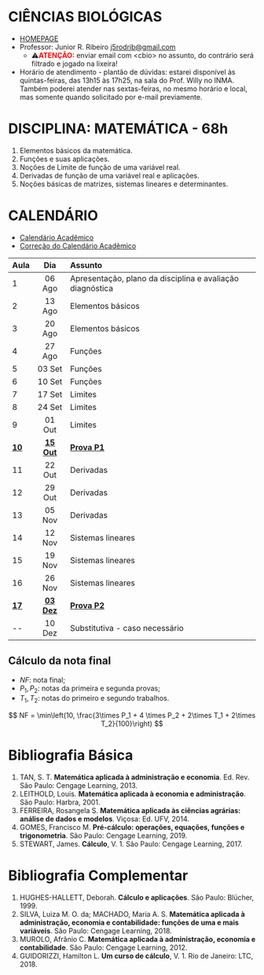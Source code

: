 # CIÊNCIAS BIOLÓGICAS
- [HOMEPAGE](https://inbio.ufms.br/cbioba/)
- Professor: Junior R. Ribeiro [j5rodrib@gmail.com](mailto:j5rodrib@gmail.com)
    - ⚠️<strong style="color:#ff0000;">ATENÇÃO:</strong> enviar email com \<cbio\> no assunto, do contrário será filtrado e jogado na lixeira!
- Horário de atendimento - plantão de dúvidas: estarei disponível às quintas-feiras, das 13h15 às 17h25, na sala do Prof. Willy no INMA. Também poderei atender nas sextas-feiras, no mesmo horário e local, mas somente quando solicitado por e-mail previamente.


# DISCIPLINA: MATEMÁTICA - 68h
1. Elementos básicos da matemática.
2. Funções e suas aplicações.
3. Noções de Limite de função de uma variável real.
4. Derivadas de função de uma variável real e aplicações.
5. Noções básicas de matrizes, sistemas lineares e determinantes.


# CALENDÁRIO

- [Calendário Acadêmico](https://prograd.ufms.br/files/2023/08/Calendario2024-RESOLUCAO-COUN-n-294-de-25-08-2023.pdf)
- [Correção do Calendário Acadêmico](https://boletimoficial.ufms.br/bse/publicacao?id=526856)


| Aula        |       Dia       | Assunto                                                   |
| :---------- | :-------------: | :-------------------------------------------------------- |
| 1           |     06 Ago      | Apresentação, plano da disciplina e avaliação diagnóstica |
| 2           |     13 Ago      | Elementos básicos                                         |
| 3           |     20 Ago      | Elementos básicos                                         |
| 4           |     27 Ago      | Funções                                                   |
| 5           |     03 Set      | Funções                                                   |
| 6           |     10 Set      | Funções                                                   |
| 7           |     17 Set      | Limites                                                   |
| 8           |     24 Set      | Limites                                                   |
| 9           |     01 Out      | Limites                                                   |
| [**10**](.) | [**15 Out**](.) | [**Prova P1**](.)                                         |
| 11          |     22 Out      | Derivadas                                                 |
| 12          |     29 Out      | Derivadas                                                 |
| 13          |     05 Nov      | Derivadas                                                 |
| 14          |     12 Nov      | Sistemas lineares                                         |
| 15          |     19 Nov      | Sistemas lineares                                         |
| 16          |     26 Nov      | Sistemas lineares                                         |
| [**17**](.) | [**03 Dez**](.) | [**Prova P2**](.)                                         |
| --          |     10 Dez      | Substitutiva - caso necessário                            |

## Cálculo da nota final

- $NF$: nota final;
- $P_1,P_2$: notas da primeira e segunda provas;
- $T_1,T_2$: notas do primeiro e segundo trabalhos.

$$ NF = \min\left(10, \frac{3\times P_1 + 4 \times P_2 + 2\times T_1 + 2\times T_2}{100}\right) $$

# Bibliografia Básica

1. TAN, S. T. **Matemática aplicada à administração e economia**. Ed. Rev. São Paulo: Cengage Learning, 2013.
2. LEITHOLD, Louis. **Matemática aplicada à economia e administração**. São Paulo: Harbra, 2001.
3. FERREIRA, Rosangela S. **Matemática aplicada às ciências agrárias: análise de dados e modelos**. Viçosa: Ed. UFV, 2014.
4. GOMES, Francisco M. **Pré-cálculo: operações, equações, funções e trigonometria**. São Paulo: Cengage Learning, 2019.
5. STEWART, James. **Cálculo**, V. 1. São Paulo: Cengage Learning, 2017.


# Bibliografia Complementar

1. HUGHES-HALLETT, Deborah. **Cálculo e aplicações**. São Paulo: Blücher, 1999.
2. SILVA, Luiza M. O. da; MACHADO, Maria A. S. **Matemática aplicada à administração, economia e contabilidade: funções de uma e mais variáveis**. São Paulo: Cengage Learning, 2018.
3. MUROLO, Afrânio C. **Matemática aplicada à administração, economia e contabilidade**. São Paulo: Cengage
Learning, 2012.
4. GUIDORIZZI, Hamilton L. **Um curso de cálculo**, V. 1. Rio de Janeiro: LTC, 2018.

